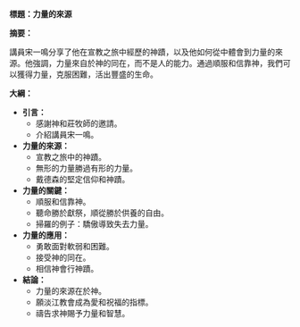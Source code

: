 **標題：力量的來源**

**摘要：**

講員宋一鳴分享了他在宣教之旅中經歷的神蹟，以及他如何從中體會到力量的來源。他強調，力量來自於神的同在，而不是人的能力。通過順服和信靠神，我們可以獲得力量，克服困難，活出豐盛的生命。

**大綱：**

* **引言：**
    * 感謝神和莊牧師的邀請。
    * 介紹講員宋一鳴。
* **力量的來源：**
    * 宣教之旅中的神蹟。
    * 無形的力量勝過有形的力量。
    * 戴德森的堅定信仰和神蹟。
* **力量的關鍵：**
    * 順服和信靠神。
    * 聽命勝於獻祭，順從勝於供養的自由。
    * 掃羅的例子：驕傲導致失去力量。
* **力量的應用：**
    * 勇敢面對軟弱和困難。
    * 接受神的同在。
    * 相信神會行神蹟。
* **結論：**
    * 力量的來源在於神。
    * 願淡江教會成為愛和祝福的指標。
    * 禱告求神賜予力量和智慧。